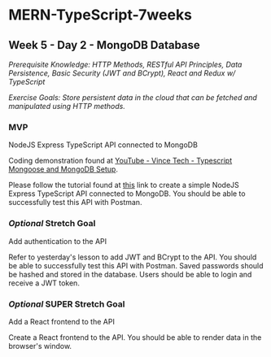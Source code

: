 # MERN-TypeScript-7weeks

## Week 5 - Day 2 - MongoDB Database

*Prerequisite Knowledge: HTTP Methods, RESTful API Principles, Data Persistence, Basic Security (JWT and BCrypt), React and Redux w/ TypeScript*

*Exercise Goals: Store persistent data in the cloud that can be fetched and manipulated using HTTP methods.*

### MVP
NodeJS Express TypeScript API connected to MongoDB

Coding demonstration found at [YouTube - Vince Tech - Typescript Mongoose and MongoDB Setup](https://www.youtube.com/watch?v=Ld2aRRH1iug). 

Please follow the tutorial found at [this](https://www.youtube.com/watch?v=Ld2aRRH1iug) link to create a simple NodeJS Express TypeScript API connected to MongoDB. You should be able to successfully test this API with Postman.

### *Optional* Stretch Goal
Add authentication to the API

Refer to yesterday's lesson to add JWT and BCrypt to the API. You should be able to successfully test this API with Postman. Saved passwords should be hashed and stored in the database. Users should be able to login and receive a JWT token.

### *Optional* SUPER Stretch Goal
Add a React frontend to the API

Create a React frontend to the API. You should be able to render data in the browser's window.

